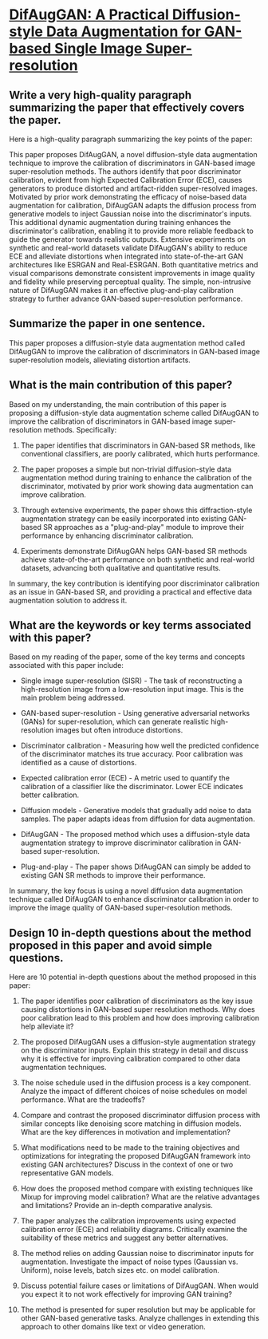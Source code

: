 # [DifAugGAN: A Practical Diffusion-style Data Augmentation for GAN-based   Single Image Super-resolution](https://arxiv.org/abs/2311.18508)

## Write a very high-quality paragraph summarizing the paper that effectively covers the paper.

 Here is a high-quality paragraph summarizing the key points of the paper:

This paper proposes DifAugGAN, a novel diffusion-style data augmentation technique to improve the calibration of discriminators in GAN-based image super-resolution methods. The authors identify that poor discriminator calibration, evident from high Expected Calibration Error (ECE), causes generators to produce distorted and artifact-ridden super-resolved images. Motivated by prior work demonstrating the efficacy of noise-based data augmentation for calibration, DifAugGAN adapts the diffusion process from generative models to inject Gaussian noise into the discriminator's inputs. This additional dynamic augmentation during training enhances the discriminator's calibration, enabling it to provide more reliable feedback to guide the generator towards realistic outputs. Extensive experiments on synthetic and real-world datasets validate DifAugGAN's ability to reduce ECE and alleviate distortions when integrated into state-of-the-art GAN architectures like ESRGAN and Real-ESRGAN. Both quantitative metrics and visual comparisons demonstrate consistent improvements in image quality and fidelity while preserving perceptual quality. The simple, non-intrusive nature of DifAugGAN makes it an effective plug-and-play calibration strategy to further advance GAN-based super-resolution performance.


## Summarize the paper in one sentence.

 This paper proposes a diffusion-style data augmentation method called DifAugGAN to improve the calibration of discriminators in GAN-based image super-resolution models, alleviating distortion artifacts.


## What is the main contribution of this paper?

 Based on my understanding, the main contribution of this paper is proposing a diffusion-style data augmentation scheme called DifAugGAN to improve the calibration of discriminators in GAN-based image super-resolution methods. Specifically:

1) The paper identifies that discriminators in GAN-based SR methods, like conventional classifiers, are poorly calibrated, which hurts performance. 

2) The paper proposes a simple but non-trivial diffusion-style data augmentation method during training to enhance the calibration of the discriminator, motivated by prior work showing data augmentation can improve calibration.

3) Through extensive experiments, the paper shows this diffraction-style augmentation strategy can be easily incorporated into existing GAN-based SR approaches as a "plug-and-play" module to improve their performance by enhancing discriminator calibration.

4) Experiments demonstrate DifAugGAN helps GAN-based SR methods achieve state-of-the-art performance on both synthetic and real-world datasets, advancing both qualitative and quantitative results.

In summary, the key contribution is identifying poor discriminator calibration as an issue in GAN-based SR, and providing a practical and effective data augmentation solution to address it.


## What are the keywords or key terms associated with this paper?

 Based on my reading of the paper, some of the key terms and concepts associated with this paper include:

- Single image super-resolution (SISR) - The task of reconstructing a high-resolution image from a low-resolution input image. This is the main problem being addressed. 

- GAN-based super-resolution - Using generative adversarial networks (GANs) for super-resolution, which can generate realistic high-resolution images but often introduce distortions.

- Discriminator calibration - Measuring how well the predicted confidence of the discriminator matches its true accuracy. Poor calibration was identified as a cause of distortions. 

- Expected calibration error (ECE) - A metric used to quantify the calibration of a classifier like the discriminator. Lower ECE indicates better calibration.

- Diffusion models - Generative models that gradually add noise to data samples. The paper adapts ideas from diffusion for data augmentation.

- DifAugGAN - The proposed method which uses a diffusion-style data augmentation strategy to improve discriminator calibration in GAN-based super-resolution.

- Plug-and-play - The paper shows DifAugGAN can simply be added to existing GAN SR methods to improve their performance.

In summary, the key focus is using a novel diffusion data augmentation technique called DifAugGAN to enhance discriminator calibration in order to improve the image quality of GAN-based super-resolution methods.


## Design 10 in-depth questions about the method proposed in this paper and avoid simple questions.

 Here are 10 potential in-depth questions about the method proposed in this paper:

1. The paper identifies poor calibration of discriminators as the key issue causing distortions in GAN-based super resolution methods. Why does poor calibration lead to this problem and how does improving calibration help alleviate it?

2. The proposed DifAugGAN uses a diffusion-style augmentation strategy on the discriminator inputs. Explain this strategy in detail and discuss why it is effective for improving calibration compared to other data augmentation techniques. 

3. The noise schedule used in the diffusion process is a key component. Analyze the impact of different choices of noise schedules on model performance. What are the tradeoffs?

4. Compare and contrast the proposed discriminator diffusion process with similar concepts like denoising score matching in diffusion models. What are the key differences in motivation and implementation?  

5. What modifications need to be made to the training objectives and optimizations for integrating the proposed DifAugGAN framework into existing GAN architectures? Discuss in the context of one or two representative GAN models.

6. How does the proposed method compare with existing techniques like Mixup for improving model calibration? What are the relative advantages and limitations? Provide an in-depth comparative analysis.  

7. The paper analyzes the calibration improvements using expected calibration error (ECE) and reliability diagrams. Critically examine the suitability of these metrics and suggest any better alternatives.

8. The method relies on adding Gaussian noise to discriminator inputs for augmentation. Investigate the impact of noise types (Gaussian vs. Uniform), noise levels, batch sizes etc. on model calibration.  

9. Discuss potential failure cases or limitations of DifAugGAN. When would you expect it to not work effectively for improving GAN training?

10. The method is presented for super resolution but may be applicable for other GAN-based generative tasks. Analyze challenges in extending this approach to other domains like text or video generation.
